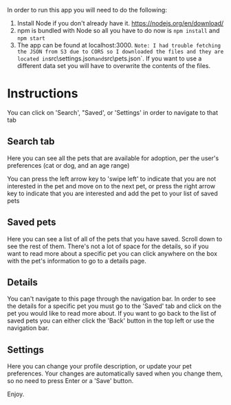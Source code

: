 In order to run this app you will need to do the following:

1) Install Node if you don't already have it. https://nodejs.org/en/download/
2) npm is bundled with Node so all you have to do now is `npm install` and `npm start`
3) The app can be found at localhost:3000.
`
Note: I had trouble fetching the JSON from S3 due to CORS so I downloaded the files and they are located in `src\settings.json` and `src\pets.json`. If you want to use a different data set you will have to overwrite the contents of the files.

# Instructions
You can click on 'Search', "Saved', or 'Settings' in order to navigate to that tab

## Search tab
Here you can see all the pets that are available for adoption, per the user's preferences (cat or dog, and an age range)

You can press the left arrow key to 'swipe left' to indicate that you are not interested in the pet and move on to
the next pet, or press the right arrow key to indicate that you are interested and add the pet to your list of saved pets

## Saved pets
Here you can see a list of all of the pets that you have saved. Scroll down to see the rest of them. There's not a lot of space for the details, so if you want to read more about a specific pet you can click anywhere on the box with the pet's information to go to a details page.

## Details
You can't navigate to this page through the navigation bar. In order to see the details for a specific pet you must go to the 'Saved' tab and click on the pet you would like to read more about. If you want to go back to the list of saved pets you can either click the 'Back' button in the top left or use the navigation bar.

## Settings
Here you can change your profile description, or update your pet preferences. Your changes are automatically saved when you change them, so no need to press Enter or a 'Save' button.

Enjoy.

